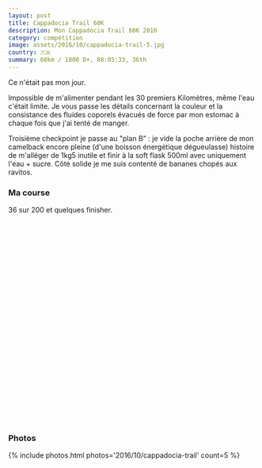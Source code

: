 ```yaml
---
layout: post
title: Cappadocia Trail 60K
description: Mon Cappadocia Trail 60K 2016
category: compétition
image: assets/2016/10/cappadocia-trail-5.jpg
country: 🇹🇷
summary: 60km / 1800 D+, 08:05:33, 36th
---
```


Ce n'était pas mon jour.

Impossible de m'alimenter pendant les 30 premiers Kilomètres, même l'eau c'était
limite. Je vous passe les détails concernant la couleur et la consistance des
fluides coporels évacués de force par mon estomac à chaque fois que j'ai tenté
de manger.

Troisième checkpoint je passe au "plan B" : je vide la poche arrière de mon
camelback encore pleine (d'une boisson énergétique dégueulasse) histoire de
m'alléger de 1kg5 inutile et finir à la soft flask 500ml avec uniquement
l'eau + sucre. Côté solide je me suis contenté de bananes chopés aux ravitos.

### Ma course

36 sur 200 et quelques finisher.

<iframe
  height='405'
  width='100%'
  frameborder='0'
  allowtransparency='true'
  scrolling='no'
  data-src='https://www.strava.com/activities/752344313/embed/9c675b4aba6176ec7d755dc0100308193912e790'
  onload='lzld(this)'>
</iframe>

### Photos

{% include photos.html photos='2016/10/cappadocia-trail' count=5 %}
